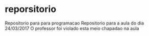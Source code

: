 # reporsitorio
Repositorio para para programacao
Repositorio para a aula do dia 24/03/2017 
O professor foi violado 
esta meio chapadao na aula
